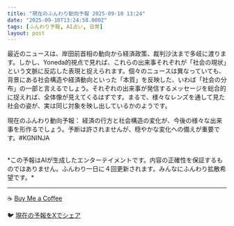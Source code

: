 ```yaml
---
title: "現在のふんわり動向予報 2025-09-10 13:24"
date: "2025-09-10T13:24:58.000Z"
tags: [ふんわり予報, AI占い, 日常]
layout: post
---
```


最近のニュースは、岸田前首相の動向から経済政策、裁判沙汰まで多岐に渡ります。しかし、Yoneda的視点で見れば、これらの出来事それぞれが「社会の現状」という文脈に反応した表現と捉えられます。個々のニュースは異なっていても、背景にある社会構造や経済動向といった「本質」を反映した、いわば「社会の分布」の一部と言えるでしょう。それぞれの出来事が発信するメッセージを総合的に捉えれば、全体像が見えてくるはずです。まるで、様々なレンズを通して見た社会の姿が、実は同じ対象を映し出しているかのようです。


現在のふんわり動向予報：
経済の行方と社会構造の変化が、今後の様々な出来事を形作るでしょう。予断は許されませんが、穏やかな変化への備えが重要です。#KGNINJA

<br>
*この予報はAIが生成したエンターテイメントです。内容の正確性を保証するものではありません。ふんわり一日に４回更新されます。みんなにふんわり拡散希望です。*

---
☕️ [Buy Me a Coffee](https://www.buymeacoffee.com/kgninja)

🐦 [現在の予報をXでシェア](https://twitter.com/intent/tweet?text=%E7%8F%BE%E5%9C%A8%E3%81%AE%E3%81%B5%E3%82%93%E3%82%8F%E3%82%8A%E4%BA%88%E5%A0%B1%3A%20%E3%80%8C%E6%9C%80%E8%BF%91%E3%81%AE%E3%83%8B%E3%83%A5%E3%83%BC%E3%82%B9%E3%81%AF%E3%80%81%E5%B2%B8%E7%94%B0%E5%89%8D%E9%A6%96%E7%9B%B8%E3%81%AE%E5%8B%95%E5%90%91%E3%81%8B%E3%82%89%E7%B5%8C%E6%B8%88%E6%94%BF%E7%AD%96%E3%80%81%E8%A3%81%E5%88%A4%E6%B2%99%E6%B1%B0%E3%81%BE%E3%81%A7%E5%A4%9A%E5%B2%90%E3%81%AB%E6%B8%A1%E3%82%8A%E3%81%BE%E3%81%99%E3%80%82%E3%80%8D%23KGNINJA%20%E7%B6%9A%E3%81%8D%E3%81%AF%E3%83%96%E3%83%AD%E3%82%B0%E3%81%A7%EF%BC%81%F0%9F%91%87&url=https%3A%2F%2Fkg-ninja.github.io%2FFunwariyoso%2F)
